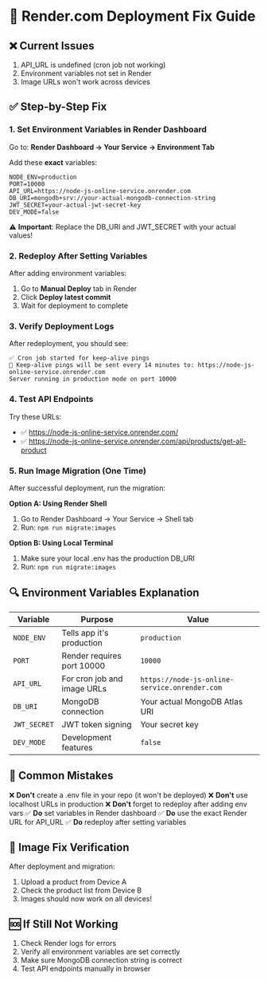 # 🚀 Render.com Deployment Fix Guide

## ❌ Current Issues

1. API_URL is undefined (cron job not working)
2. Environment variables not set in Render
3. Image URLs won't work across devices

## ✅ Step-by-Step Fix

### 1. **Set Environment Variables in Render Dashboard**

Go to: **Render Dashboard → Your Service → Environment Tab**

Add these **exact** variables:

```
NODE_ENV=production
PORT=10000
API_URL=https://node-js-online-service.onrender.com
DB_URI=mongodb+srv://your-actual-mongodb-connection-string
JWT_SECRET=your-actual-jwt-secret-key
DEV_MODE=false
```

⚠️ **Important**: Replace the DB_URI and JWT_SECRET with your actual values!

### 2. **Redeploy After Setting Variables**

After adding environment variables:

1. Go to **Manual Deploy** tab in Render
2. Click **Deploy latest commit**
3. Wait for deployment to complete

### 3. **Verify Deployment Logs**

After redeployment, you should see:

```
✅ Cron job started for keep-alive pings
🔄 Keep-alive pings will be sent every 14 minutes to: https://node-js-online-service.onrender.com
Server running in production mode on port 10000
```

### 4. **Test API Endpoints**

Try these URLs:

- ✅ https://node-js-online-service.onrender.com/
- ✅ https://node-js-online-service.onrender.com/api/products/get-all-product

### 5. **Run Image Migration (One Time)**

After successful deployment, run the migration:

**Option A: Using Render Shell**

1. Go to Render Dashboard → Your Service → Shell tab
2. Run: `npm run migrate:images`

**Option B: Using Local Terminal**

1. Make sure your local .env has the production DB_URI
2. Run: `npm run migrate:images`

## 🔍 **Environment Variables Explanation**

| Variable     | Purpose                     | Value                                         |
| ------------ | --------------------------- | --------------------------------------------- |
| `NODE_ENV`   | Tells app it's production   | `production`                                  |
| `PORT`       | Render requires port 10000  | `10000`                                       |
| `API_URL`    | For cron job and image URLs | `https://node-js-online-service.onrender.com` |
| `DB_URI`     | MongoDB connection          | Your actual MongoDB Atlas URI                 |
| `JWT_SECRET` | JWT token signing           | Your secret key                               |
| `DEV_MODE`   | Development features        | `false`                                       |

## 🚨 **Common Mistakes**

❌ **Don't** create a .env file in your repo (it won't be deployed)
❌ **Don't** use localhost URLs in production
❌ **Don't** forget to redeploy after adding env vars
✅ **Do** set variables in Render dashboard
✅ **Do** use the exact Render URL for API_URL
✅ **Do** redeploy after setting variables

## 📱 **Image Fix Verification**

After deployment and migration:

1. Upload a product from Device A
2. Check the product list from Device B
3. Images should now work on all devices!

## 🆘 **If Still Not Working**

1. Check Render logs for errors
2. Verify all environment variables are set correctly
3. Make sure MongoDB connection string is correct
4. Test API endpoints manually in browser
